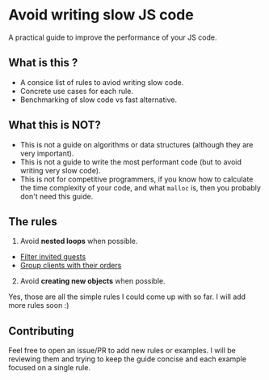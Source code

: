 # Avoid writing slow JS code

A practical guide to improve the performance of your JS code.

## What is this ?

- A consice list of rules to aviod writing slow code.
- Concrete use cases for each rule.
- Benchmarking of slow code vs fast alternative.

## What this is NOT?

- This is not a guide on algorithms or data structures (although they are very important).
- This is not a guide to write the most performant code (but to avoid writing very slow code).
- This is not for competitive programmers, if you know how to calculate the time complexity of your code, and what `malloc` is, then you probably don't need this guide.

## The rules

1. Avoid **nested loops** when possible.

  - [Filter invited guests](examples/filter-invited-guests.md)
  - [Group clients with their orders](examples/group-clients-with-orders.md)

2. Avoid **creating new objects** when possible.

Yes, those are all the simple rules I could come up with so far. I will add more rules soon :)

## Contributing

Feel free to open an issue/PR to add new rules or examples. I will be reviewing them and trying to keep the guide concise and each example focused on a single rule.